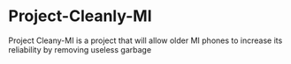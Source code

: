 # Project-Cleanly-MI
Project Cleany-MI is a project that will allow older MI phones to increase its reliability by removing useless garbage 
